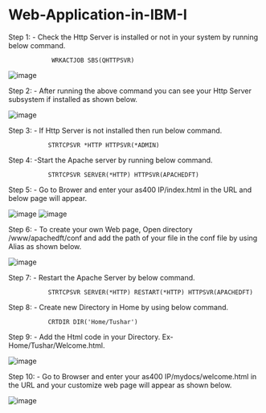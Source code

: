 # Web-Application-in-IBM-I
Step 1: - Check the Http Server is installed or not in your system by running below command.

                WRKACTJOB SBS(QHTTPSVR)
                
![image](https://user-images.githubusercontent.com/42302678/107362831-49a9c680-6aff-11eb-94fd-352e13a580bf.png)
 
Step 2: - After running the above command you can see your Http Server subsystem if installed as shown below. 

![image](https://user-images.githubusercontent.com/42302678/107362876-5af2d300-6aff-11eb-816e-be6f7071d7b5.png)
 
Step 3: - If Http Server is not installed then run below command.

               STRTCPSVR *HTTP HTTPSVR(*ADMIN)
               
Step 4: -Start the Apache server by running below command.

               STRTCPSVR SERVER(*HTTP) HTTPSVR(APACHEDFT)
               
Step 5: - Go to Brower and enter your as400 IP/index.html in the URL and below page will appear.

![image](https://user-images.githubusercontent.com/42302678/107362985-82e23680-6aff-11eb-8c49-10dc38f0bde4.png) 
![image](https://www.google.com)
 
Step 6: - To create your own Web page, Open directory /www/apachedft/conf and add the path of your file in the conf file by using Alias as shown below.

![image](https://user-images.githubusercontent.com/42302678/107363017-91c8e900-6aff-11eb-83b3-3e6fce429a96.png)
 
Step 7: - Restart the Apache Server by below command.

               STRTCPSVR SERVER(*HTTP) RESTART(*HTTP) HTTPSVR(APACHEDFT)

Step 8: - Create new Directory in Home by using below command.

               CRTDIR DIR('Home/Tushar')
               
Step 9: - Add the Html code in your Directory. Ex- Home/Tushar/Welcome.html.

![image](https://user-images.githubusercontent.com/42302678/107363085-aa390380-6aff-11eb-8230-df19d68c6f14.png)
 
Step 10: - Go to Browser and enter your as400 IP/mydocs/welcome.html in the URL and your customize web page will appear as shown below.

![image](https://user-images.githubusercontent.com/42302678/107363118-b91fb600-6aff-11eb-918d-8c0f0d35bf8e.png)
 




